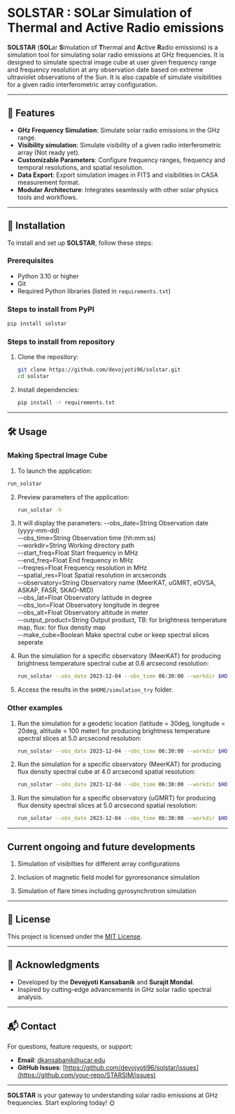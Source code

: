 
# SOLSTAR : SOLar Simulation of Thermal and Active Radio emissions

**SOLSTAR** (**SOL**ar **S**imulation of **T**hermal and **A**ctive **R**adio emissions) is a simulation tool for simulating solar radio emissions at GHz frequencies. It is designed to simulate spectral image cube at user given frequency range and frequency resolution at any observation date based on extreme ultraviolet observations of the Sun. It is also capable of simulate visibilities for a given radio interferometric array configuration.

---

## 🌟 Features

- **GHz Frequency Simulation**: Simulate solar radio emissions in the GHz range.
- **Visibility simulation**: Simulate visibility of a given radio interferometric array (Not ready yet).
- **Customizable Parameters**: Configure frequency ranges, frequency and temporal resolutions, and spatial resolution. 
- **Data Export**: Export simulation images in FITS and visibilities in CASA measurement format.
- **Modular Architecture**: Integrates seamlessly with other solar physics tools and workflows.

---

## 🚀 Installation

To install and set up **SOLSTAR**, follow these steps:

### Prerequisites
- Python 3.10 or higher
- Git
- Required Python libraries (listed in `requirements.txt`)

### Steps to install from PyPI
   ```bash
   pip install solstar
   ```

### Steps to install from repository

1. Clone the repository:
   ```bash
   git clone https://github.com/devojyoti96/solstar.git
   cd solstar
   ```

2. Install dependencies:
   ```bash
   pip install -r requirements.txt
   ```
---

## 🛠️ Usage

### Making Spectral Image Cube

1.  To launch the application:
   ```bash
   run_solstar 
   ```
   
2. Preview parameters of the application:
   ```bash
   run_solstar -h
   ```
  
3. It will display the parameters:
  --obs_date=String     Observation date (yyyy-mm-dd)  
  --obs_time=String     Observation time (hh:mm:ss)  
  --workdir=String      Working directory path  
  --start_freq=Float    Start frequency in MHz  
  --end_freq=Float      End frequency in MHz  
  --freqres=Float       Frequency resolution in MHz  
  --spatial_res=Float   Spatial resolution in arcseconds  
  --observatory=String  Observatory name (MeerKAT, uGMRT, eOVSA, ASKAP, FASR, SKAO-MID)  
  --obs_lat=Float       Observatory latitude in degree  
  --obs_lon=Float       Observatory longitude in degree  
  --obs_alt=Float       Observatory altitude in meter  
  --output_product=String Output product, TB: for brightness temperature map, flux: for flux density map  
  --make_cube=Boolean   Make spectral cube or keep spectral slices seperate
  
4. Run the simulation for a specific observatory (MeerKAT) for producing brightness temperature spectral cube at 0.6 arcsecond resolution:
   ```bash
   run_solstar --obs_date 2023-12-04 --obs_time 06:30:00 --workdir $HOME/simulation_try --start_freq 850 --end_freq 1700 --freqres 10.0 --spatial_res 0.6 --observatory MeerKAT --output_product TB --make_cube True
   ```
5. Access the results in the `$HOME/simulation_try` folder.

### Other examples
1. Run the simulation for a geodetic location (latitude = 30deg, longitude = 20deg, altitude = 100 meter) for producing brightness temperature spectral slices at 5.0 arcsecond resolution:
   ```bash
   run_solstar --obs_date 2023-12-04 --obs_time 06:30:00 --workdir $HOME/simulation_try --start_freq 850 --end_freq 1700 --freqres 10.0 --obs_lat 30.0  --obs_lon 20.0 --obs_alt 100.0 output_product TB --make_cube False
   ```
   
2. Run the simulation for a specific observatory (MeerKAT) for producing flux density spectral cube at 4.0 arcsecond spatial resolution:
   ```bash
   run_solstar --obs_date 2023-12-04 --obs_time 06:30:00 --workdir $HOME/simulation_try --start_freq 850 --end_freq 1700 --freqres 10.0 --spatial_res 4.0 --observatory MeerKAT --output_product flux --make_cube True
   ```
3. Run the simulation for a specific observatory (uGMRT) for producing flux density spectral slices at 5.0 arcsecond spatial resolution:
   ```bash
   run_solstar --obs_date 2023-12-04 --obs_time 06:30:00 --workdir $HOME/simulation_try --start_freq 850 --end_freq 1700 --freqres 10.0 --observatory uGMRT --output_product flux --make_cube False
   ```
---

## Current ongoing and future developments

1. Simulation of visibilties for different array configurations

2. Inclusion of magnetic field model for gyroresonance simulation

3. Simulation of flare times including gyrosynchrotron simulation

---

## 📜 License

This project is licensed under the [MIT License](LICENSE).

---

## 🙌 Acknowledgments

- Developed by the **Devojyoti Kansabanik** and **Surajit Mondal**.
- Inspired by cutting-edge advancements in GHz solar radio spectral analysis.

---

## 📬 Contact

For questions, feature requests, or support:
- **Email**: dkansabanik@ucar.edu
- **GitHub Issues**: [https://github.com/devojyoti96/solstar/issues](https://github.com/your-repo/STARSIM/issues)

---

**SOLSTAR** is your gateway to understanding solar radio emissions at GHz frequencies. Start exploring today! 🌞


